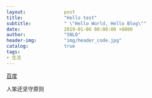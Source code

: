 ```yaml
---
layout:              post
title:               "Hello test"
subtitle:            " \"Hello World, Hello Blog\""
date:                2019-01-06 00:00:00 +0800
author:              "SNLO"
header-img:          "img/header_code.jpg"
catalog:             true
tags:
- 生活
---
```


<a href= "https://www.baidu.com/" target="_blank">百度</a>

人笨还坚守原则